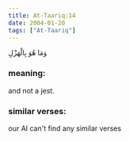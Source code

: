 ```yaml
---
title: At-Taariq:14
date: 2004-01-20
tags: ["At-Taariq"]
---
```

وَمَا هُوَ بِالْهَزْلِ
### meaning: 
and not a jest.
### similar verses: 

our AI can't find any similar verses




